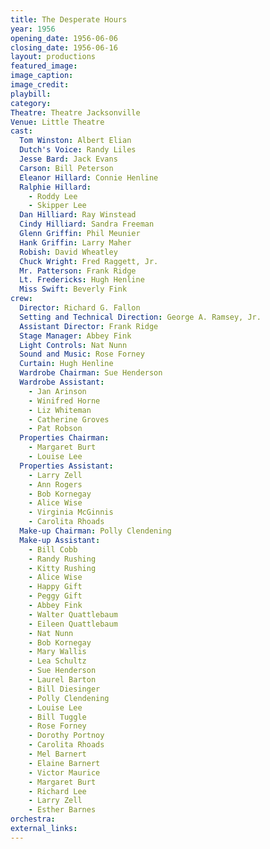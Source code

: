 ```yaml
---
title: The Desperate Hours
year: 1956
opening_date: 1956-06-06
closing_date: 1956-06-16
layout: productions
featured_image: 
image_caption:
image_credit:
playbill: 
category: 
Theatre: Theatre Jacksonville
Venue: Little Theatre
cast:
  Tom Winston: Albert Elian
  Dutch's Voice: Randy Liles
  Jesse Bard: Jack Evans
  Carson: Bill Peterson
  Eleanor Hillard: Connie Henline
  Ralphie Hillard: 
    - Roddy Lee
    - Skipper Lee
  Dan Hilliard: Ray Winstead
  Cindy Hilliard: Sandra Freeman
  Glenn Griffin: Phil Meunier
  Hank Griffin: Larry Maher
  Robish: David Wheatley
  Chuck Wright: Fred Raggett, Jr.
  Mr. Patterson: Frank Ridge
  Lt. Fredericks: Hugh Henline
  Miss Swift: Beverly Fink
crew:
  Director: Richard G. Fallon
  Setting and Technical Direction: George A. Ramsey, Jr.
  Assistant Director: Frank Ridge
  Stage Manager: Abbey Fink
  Light Controls: Nat Nunn
  Sound and Music: Rose Forney
  Curtain: Hugh Henline
  Wardrobe Chairman: Sue Henderson
  Wardrobe Assistant:
    - Jan Arinson
    - Winifred Horne
    - Liz Whiteman
    - Catherine Groves
    - Pat Robson
  Properties Chairman:
    - Margaret Burt
    - Louise Lee
  Properties Assistant:
    - Larry Zell
    - Ann Rogers
    - Bob Kornegay
    - Alice Wise
    - Virginia McGinnis
    - Carolita Rhoads
  Make-up Chairman: Polly Clendening
  Make-up Assistant:
    - Bill Cobb
    - Randy Rushing
    - Kitty Rushing
    - Alice Wise
    - Happy Gift
    - Peggy Gift
    - Abbey Fink
    - Walter Quattlebaum
    - Eileen Quattlebaum
    - Nat Nunn
    - Bob Kornegay
    - Mary Wallis
    - Lea Schultz
    - Sue Henderson
    - Laurel Barton
    - Bill Diesinger
    - Polly Clendening
    - Louise Lee
    - Bill Tuggle
    - Rose Forney
    - Dorothy Portnoy
    - Carolita Rhoads
    - Mel Barnert
    - Elaine Barnert
    - Victor Maurice
    - Margaret Burt
    - Richard Lee
    - Larry Zell
    - Esther Barnes
orchestra:
external_links:
---
```


